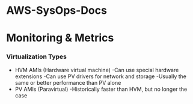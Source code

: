 # AWS-SysOps-Docs
# Monitoring & Metrics
### Virtualization Types
- HVM AMIs (Hardware virtual machine)
  -Can use special hardware extensions
  -Can use PV drivers for network and storage
  -Usually the same or better performance than PV alone
- PV AMIs (Paravirtual)
  -Historically faster than HVM, but no longer the case
